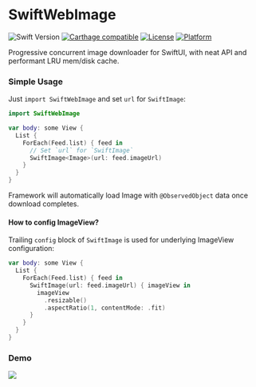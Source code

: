 # SwiftWebImage

![Swift Version](https://img.shields.io/badge/swift-5.0-orange.svg)
[![Carthage compatible](https://img.shields.io/badge/Carthage-compatible-4BC51D.svg?style=flat)](https://github.com/Carthage/Carthage)
[![License](https://img.shields.io/cocoapods/l/CZUtils.svg?style=flat)](http://cocoapods.org/pods/CZUtils)
[![Platform](https://img.shields.io/cocoapods/p/CZUtils.svg?style=flat)](http://cocoapods.org/pods/CZUtils)

Progressive concurrent image downloader for SwiftUI, with neat API and performant LRU mem/disk cache.
 
### Simple Usage

Just `import SwiftWebImage` and set `url` for `SwiftImage`:

```swift
import SwiftWebImage

var body: some View {
  List {
    ForEach(Feed.list) { feed in
      // Set `url` for `SwiftImage`
      SwiftImage<Image>(url: feed.imageUrl)
    }
  }
}                     
```

Framework will automatically load Image with `@ObservedObject` data once download completes.

#### How to config ImageView? 
Trailing `config` block of `SwiftImage` is used for underlying ImageView configuration:

```swift
var body: some View {
  List {
    ForEach(Feed.list) { feed in
      SwiftImage(url: feed.imageUrl) { imageView in
        imageView
          .resizable()
          .aspectRatio(1, contentMode: .fit)
      }
    }
  }
}
```

### Demo

<img src="https://media.giphy.com/media/jSWYS99p1rXe9nSCtp/giphy.gif">
